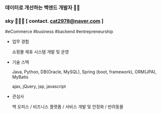 ### 데이터로 개선하는 백엔드 개발자 🙌🏻

### sky 👩🏻‍💻 [ contact. cat2978@naver.com ]



#eCommerce  #business    #backend   #entrepreneurship



- 업무 경험
  
  
  쇼핑몰 제휴 시스템 개발 및 운영


- 기술 스택
  
  
  Java, Python, DB(Oracle, MySQL), Spring (boot, framework), ORM(JPA), MyBatis
  
  ajax, jQuery, jsp, javascript
  

- 관심사
  
  
  백 오피스 / 비즈니스 플랫폼 / 서비스 개발 및 안정화 / 반려동물


<!--
**Jeong-sky-1003/Jeong-sky-1003** is a ✨ _special_ ✨ repository because its `README.md` (this file) appears on your GitHub profile.

